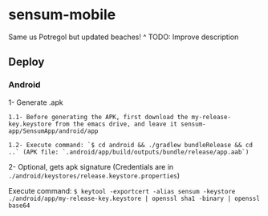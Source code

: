 # sensum-mobile

Same us Potregol but updated beaches!
^ TODO: Improve description

## Deploy

### Android

1- Generate .apk
	
	1.1- Before generating the APK, first download the my-release-key.keystore from the emacs drive, and leave it sensum-app/SensumApp/android/app
	
	1.2- Execute command: `$ cd android && ./gradlew bundleRelease && cd ..` (APK file: `.android/app/build/outputs/bundle/release/app.aab`)

2- Optional, gets apk signature (Credentials are in `./android/keystores/release.keystore.properties`)

Execute command: `$ keytool -exportcert -alias sensum -keystore ./android/app/my-release-key.keystore | openssl sha1 -binary | openssl base64`
